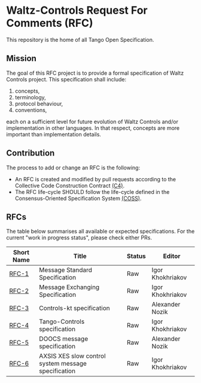 # Waltz-Controls Request For Comments (RFC)

This repository is the home of all Tango Open Specification.

## Mission

The goal of this RFC project is to provide a formal specification of Waltz Controls project. This specification shall include:

1. concepts,
2. terminology, 
3. protocol behaviour,
4. conventions,

each on a sufficient level for future evolution of Waltz Controls and/or implementation in other languages. In that respect, concepts are more important than implementation details.


## Contribution
The process to add or change an RFC is the following:

- An RFC is created and modified by pull requests according to the Collective Code Construction Contract [(C4)](https://github.com/unprotocols/rfc/blob/master/1/README.md).
- The RFC life-cycle SHOULD follow the life-cycle defined in the Consensus-Oriented Specification System [(COSS)](https://github.com/unprotocols/rfc/blob/master/2/README.md).

## RFCs

The table below summarises all available or expected specifications. For the current "work in progress status", please 
check either PRs.  

Short Name               | Title                                                         | Status     | Editor
-------------------------|---------------------------------------------------------------|------------|-------
[RFC-1](1)                    | Message Standard Specification                                | Raw        | Igor Khokhriakov
[RFC-2](2)                    | Message Exchanging Specification                               | Raw        | Igor Khokhriakov
[RFC-3](3)                    | Controls-kt specification                                | Raw        | Alexander Nozik
[RFC-4](4)                    | Tango-Controls specification                                | Raw        | Igor Khokhriakov
[RFC-5](5)                    | DOOCS message specification                             | Raw        | Alexander Nozik
[RFC-6](6)                    | AXSIS XES slow control system message specification                             | Raw        | Igor Khokhriakov 
